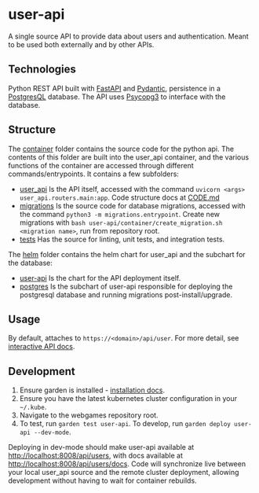 # user-api

A single source API to provide data about users and authentication. Meant to be used both externally and by other APIs.


## Technologies

Python REST API built with [FastAPI](https://fastapi.tiangolo.com/) and [Pydantic](https://pydantic-docs.helpmanual.io/), persistence in a [PostgresQL](https://www.postgresql.org/) database. The API uses [Psycopg3](https://www.psycopg.org/psycopg3/) to interface with the database.


## Structure

The [container](container) folder contains the source code for the python api. The contents of this folder are built into the user_api container, and the various functions of the container are accessed through different commands/entrypoints. It contains a few subfolders:
* [user_api](container/user_api) Is the API itself, accessed with the command `uvicorn <args> user_api.routers.main:app`. Code structure docs at [CODE.md](CODE.md)
* [migrations](container/migrations) Is the source code for database migrations, accessed with the command `python3 -m migrations.entrypoint`. Create new migrations with `bash user-api/container/create_migration.sh <migration name>`, run from repository root.
* [tests](container/tests) Has the source for linting, unit tests, and integration tests.

The [helm](helm) folder contains the helm chart for user_api and the subchart for the database:
* [user-api](helm/user-api) Is the chart for the API deployment itself.
* [postgres](helm/user-api/charts/postgres) Is the subchart of user-api responsible for deploying the postgresql database and running migrations post-install/upgrade.


## Usage

By default, attaches to `https://<domain>/api/user`. For more detail, see [interactive API docs](https://games.levilutz.com/api/user/docs).


## Development

1. Ensure garden is installed - [installation docs](https://docs.garden.io/getting-started/1-installation).
2. Ensure you have the latest kubernetes cluster configuration in your `~/.kube`.
3. Navigate to the webgames repository root.
4. To test, run `garden test user-api`. To develop, run `garden deploy user-api --dev-mode`.

Deploying in dev-mode should make user-api available at [http://localhost:8008/api/users](http://localhost:8008/api/users), with docs available at [http://localhost:8008/api/users/docs](http://localhost:8008/api/users/docs). Code will synchronize live between your local user_api source and the remote cluster deployment, allowing development without having to wait for container rebuilds. 
